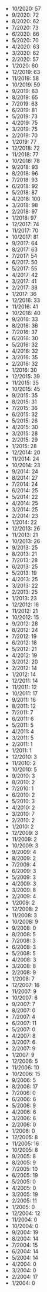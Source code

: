 *  10/2020: 57
*  9/2020: 72
*  8/2020: 62
*  7/2020: 73
*  6/2020: 66
*  5/2020: 70
*  4/2020: 63
*  3/2020: 62
*  2/2020: 57
*  1/2020: 60
*  12/2019: 63
*  11/2019: 58
*  10/2019: 59
*  9/2019: 63
*  8/2019: 65
*  7/2019: 63
*  6/2019: 81
*  5/2019: 73
*  4/2019: 75
*  3/2019: 75
*  2/2019: 70
*  1/2019: 77
*  12/2018: 72
*  11/2018: 77
*  10/2018: 78
*  9/2018: 93
*  8/2018: 96
*  7/2018: 93
*  6/2018: 92
*  5/2018: 87
*  4/2018: 100
*  3/2018: 98
*  2/2018: 97
*  1/2018: 97
*  12/2017: 74
*  11/2017: 70
*  10/2017: 81
*  9/2017: 64
*  8/2017: 63
*  7/2017: 54
*  6/2017: 50
*  5/2017: 55
*  4/2017: 42
*  3/2017: 41
*  2/2017: 38
*  1/2017: 36
*  12/2016: 33
*  11/2016: 41
*  10/2016: 40
*  9/2016: 33
*  8/2016: 36
*  7/2016: 37
*  6/2016: 30
*  5/2016: 32
*  4/2016: 32
*  3/2016: 35
*  2/2016: 32
*  1/2016: 30
*  12/2015: 39
*  11/2015: 35
*  10/2015: 45
*  9/2015: 35
*  8/2015: 31
*  7/2015: 36
*  6/2015: 32
*  5/2015: 26
*  4/2015: 30
*  3/2015: 28
*  2/2015: 29
*  1/2015: 28
*  12/2014: 20
*  11/2014: 24
*  10/2014: 23
*  9/2014: 24
*  8/2014: 27
*  7/2014: 24
*  6/2014: 25
*  5/2014: 22
*  4/2014: 25
*  3/2014: 25
*  2/2014: 23
*  1/2014: 22
*  12/2013: 26
*  11/2013: 21
*  10/2013: 26
*  9/2013: 25
*  8/2013: 21
*  7/2013: 28
*  6/2013: 25
*  5/2013: 19
*  4/2013: 25
*  3/2013: 22
*  2/2013: 25
*  1/2013: 23
*  12/2012: 16
*  11/2012: 21
*  10/2012: 15
*  9/2012: 28
*  8/2012: 24
*  7/2012: 19
*  6/2012: 18
*  5/2012: 21
*  4/2012: 19
*  3/2012: 20
*  2/2012: 14
*  1/2012: 14
*  12/2011: 14
*  11/2011: 12
*  10/2011: 17
*  9/2011: 16
*  8/2011: 12
*  7/2011: 7
*  6/2011: 6
*  5/2011: 5
*  4/2011: 4
*  3/2011: 5
*  2/2011: 1
*  1/2011: 1
*  12/2010: 3
*  11/2010: 2
*  10/2010: 5
*  9/2010: 3
*  8/2010: 2
*  7/2010: 1
*  6/2010: 2
*  5/2010: 3
*  4/2010: 2
*  3/2010: 7
*  2/2010: 2
*  1/2010: 2
*  12/2009: 3
*  11/2009: 2
*  10/2009: 3
*  9/2009: 4
*  8/2009: 2
*  7/2009: 4
*  6/2009: 3
*  5/2009: 3
*  4/2009: 3
*  3/2009: 8
*  2/2009: 4
*  1/2009: 2
*  12/2008: 2
*  11/2008: 3
*  10/2008: 9
*  9/2008: 0
*  8/2008: 5
*  7/2008: 3
*  6/2008: 3
*  5/2008: 5
*  4/2008: 3
*  3/2008: 8
*  2/2008: 9
*  1/2008: 7
*  12/2007: 16
*  11/2007: 9
*  10/2007: 6
*  9/2007: 7
*  8/2007: 0
*  7/2007: 4
*  6/2007: 11
*  5/2007: 0
*  4/2007: 8
*  3/2007: 6
*  2/2007: 9
*  1/2007: 9
*  12/2006: 5
*  11/2006: 10
*  10/2006: 15
*  9/2006: 5
*  8/2006: 17
*  7/2006: 0
*  6/2006: 6
*  5/2006: 9
*  4/2006: 6
*  3/2006: 6
*  2/2006: 0
*  1/2006: 0
*  12/2005: 8
*  11/2005: 16
*  10/2005: 8
*  9/2005: 8
*  8/2005: 9
*  7/2005: 10
*  6/2005: 19
*  5/2005: 0
*  4/2005: 0
*  3/2005: 19
*  2/2005: 11
*  1/2005: 0
*  12/2004: 12
*  11/2004: 0
*  10/2004: 0
*  9/2004: 19
*  8/2004: 14
*  7/2004: 15
*  6/2004: 14
*  5/2004: 14
*  4/2004: 0
*  3/2004: 0
*  2/2004: 17
*  1/2004: 0